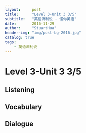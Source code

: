 ```yaml
---
layout:     post
title:      "Level 3-Unit 3 3/5"
subtitle:   "英语流利说 - 懂你英语"
date:       2016-11-29
author:     "StuartHua"
header-img: "img/post-bg-2016.jpg"
catalog: true
tags:
    - 英语流利说
---
```


# Level 3-Unit 3 3/5

<!-- more -->

## Listening



## Vocabulary



## Dialogue



